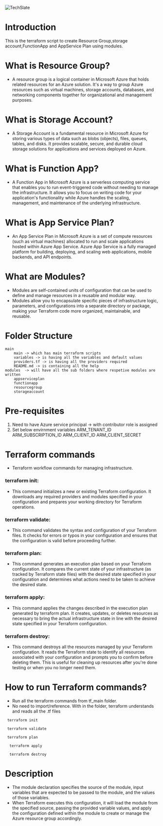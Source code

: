 ![TechSlate](./images/ts.png)

# Introduction 
 This is the terraform script to create Resource Group,storage account,FunctionApp and AppService Plan using modules.

# What is Resource Group?
 - A resource group is a logical container in Microsoft Azure that holds related resources for an Azure solution. It's a way to group Azure resources such as virtual machines, storage accounts, databases, and networking components together for organizational and management purposes.

# What is Storage Account?
 - A Storage Account is a fundamental resource in Microsoft Azure for storing various types of data such as blobs (objects), files, queues, tables, and disks. It provides scalable, secure, and durable cloud storage solutions for applications and services deployed on Azure. 

# What is Function App? 
 - A Function App in Microsoft Azure is a serverless computing service that enables you to run event-triggered code without needing to manage the infrastructure. It allows you to focus on writing code for your application's functionality while Azure handles the scaling, management, and maintenance of the underlying infrastructure.

# What is App Service Plan? 
 - An App Service Plan in Microsoft Azure is a set of compute resources (such as virtual machines) allocated to run and scale applications hosted within Azure App Service. Azure App Service is a fully managed platform for building, deploying, and scaling web applications, mobile backends, and API endpoints.

# What are Modules?
 -  Modules are self-contained units of configuration that can be used to define and manage resources in a reusable and modular way.
 - Modules allow you to encapsulate specific pieces of infrastructure logic, parameters, and configurations into a separate directory or package, making your Terraform code more organized, maintainable, and reusable.  
# Folder Structure
 	main 
        main -> which has main terraform scripts
        variables -> is having all the variables and default values
        providers.tf -> is having all the providers required
        README.md -> is containing all the help
    modules  -> will have all the sub folders where respetive modules are written
        appserviceplan
        functionapp
        resourcegroup
        storageaccount

# Pre-requisites
   1. Need to have Azure service principal -> with contributor role is assigned
   2. Set below envirnment variables
	    ARM_TENANT_ID
	    ARM_SUBSCRIPTION_ID
	    ARM_CLIENT_ID
	    ARM_CLIENT_SECRET

# Terraform commands
 - Terraform workflow commands for managing infrastructure.
### terraform init:
  - This command initializes a new or existing Terraform configuration. It downloads any required providers and modules specified in your configuration and prepares your working directory for Terraform operations.
### terraform validate:
  - This command validates the syntax and configuration of your Terraform files. It checks for errors or typos in your configuration and ensures that the configuration is valid before proceeding further.
### terraform plan:
  - This command generates an execution plan based on your Terraform configuration. It compares the current state of your infrastructure (as tracked by Terraform state files) with the desired state specified in your configuration and determines what actions need to be taken to achieve the desired state.
### terraform apply:
  - This command applies the changes described in the execution plan generated by terraform plan. It creates, updates, or deletes resources as necessary to bring the actual infrastructure state in line with the desired state specified in your Terraform configuration.
### terraform destroy:
  - This command destroys all the resources managed by your Terraform configuration. It reads the Terraform state to identify all resources associated with your configuration and prompts you to confirm before deleting them. This is useful for cleaning up resources after you're done testing or when you no longer need them.

# How to run Terraform commands?

  - Run all the terraform commands from tf_main folder.
  - No need to import/reference. With in the folder, terraform understands and reads all the .tf files
   
  ```
   terraform init
   ```
  ```
   terraform validate
   ```
  ```
   terraform plan
   ```
 ```
   terraform apply
   ```
 ```
   terraform destroy
   ```
    

    
# Description
 - The module declaration specifies the source of the module, input variables that are expected to be passed to the module, and the values of those variables.
 - When Terraform executes this configuration, it will load the module from the specified source, passing the provided variable values, and apply the configuration defined within the module to create or manage the Azure resource group accordingly.    

